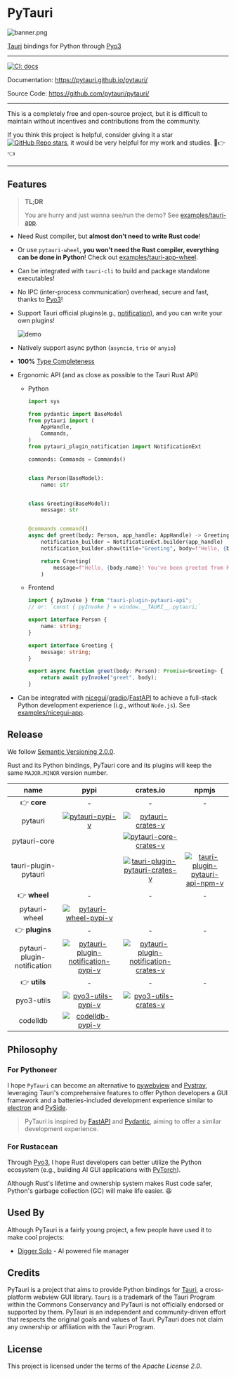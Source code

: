 <!-- The content will be also use in `docs/index.md` by `pymdownx.snippets` -->
<!-- Do not use any **relative link** and  **GitHub-specific syntax** ！-->
<!-- Do not rename or move the file -->

# PyTauri

<!-- TODO: switch to `latest` once we release `v0.4` (the `assets/banner.png` is introduced in `v0.4-dev`) -->
![banner.png](https://pytauri.github.io/pytauri/dev/assets/banner.png)

[Tauri] bindings for Python through [Pyo3]

[Tauri]: https://github.com/tauri-apps/tauri
[Pyo3]: https://github.com/PyO3/pyo3

---

[![CI: docs]][CI: docs#link]

Documentation: <https://pytauri.github.io/pytauri/>

Source Code: <https://github.com/pytauri/pytauri/>

[CI: docs]: https://github.com/pytauri/pytauri/actions/workflows/docs.yml/badge.svg
[CI: docs#link]: https://github.com/pytauri/pytauri/actions/workflows/docs.yml

---

This is a completely free and open-source project, but it is difficult to maintain without incentives and contributions from the community.

If you think this project is helpful, consider giving it a star [![GitHub Repo stars]][Github Repo], it would be very helpful for my work and studies. 🥺👉👈

[GitHub Repo stars]: https://img.shields.io/github/stars/pytauri/pytauri?style=social
[Github Repo]: https://github.com/pytauri/pytauri

---

## Features

> **TL;DR**
>
> You are hurry and just wanna see/run the demo? See [examples/tauri-app](https://github.com/pytauri/pytauri/tree/main/examples/tauri-app).

[notification]: https://docs.rs/tauri-plugin-notification/latest/tauri_plugin_notification/

- Need Rust compiler, but **almost don't need to write Rust code**!
- Or use `pytauri-wheel`, **you won't need the Rust compiler, everything can be done in Python**! Check out [examples/tauri-app-wheel](https://github.com/pytauri/pytauri/tree/main/examples/tauri-app-wheel).
- Can be integrated with `tauri-cli` to build and package standalone executables!
- No IPC (inter-process communication) overhead, secure and fast, thanks to [Pyo3]!
- Support Tauri official plugins(e.g., [notification]), and you can write your own plugins!

    ![demo](https://github.com/user-attachments/assets/14ad5b51-b333-4d80-b04b-af72c4179571)

- Natively support async python (`asyncio`, `trio` or `anyio`)
- **100%** [Type Completeness](https://microsoft.github.io/pyright/#/typed-libraries?id=type-completeness)
- Ergonomic API (and as close as possible to the Tauri Rust API)
    - Python

        ```python
        import sys

        from pydantic import BaseModel
        from pytauri import (
            AppHandle,
            Commands,
        )
        from pytauri_plugin_notification import NotificationExt

        commands: Commands = Commands()


        class Person(BaseModel):
            name: str


        class Greeting(BaseModel):
            message: str


        @commands.command()
        async def greet(body: Person, app_handle: AppHandle) -> Greeting:
            notification_builder = NotificationExt.builder(app_handle)
            notification_builder.show(title="Greeting", body=f"Hello, {body.name}!")

            return Greeting(
                message=f"Hello, {body.name}! You've been greeted from Python {sys.version}!"
            )
        ```

    - Frontend

        ```ts
        import { pyInvoke } from "tauri-plugin-pytauri-api";
        // or: `const { pyInvoke } = window.__TAURI__.pytauri;`

        export interface Person {
            name: string;
        }

        export interface Greeting {
            message: string;
        }

        export async function greet(body: Person): Promise<Greeting> {
            return await pyInvoke("greet", body);
        }
        ```

- Can be integrated with [nicegui]/[gradio]/[FastAPI] to achieve a full-stack Python development experience (i.g., without `Node.js`). See [examples/nicegui-app](https://github.com/pytauri/pytauri/tree/main/examples/nicegui-app).

## Release

We follow [Semantic Versioning 2.0.0](https://semver.org/).

Rust and its Python bindings, PyTauri core and its plugins will keep the same `MAJOR.MINOR` version number.

| name | pypi | crates.io | npmjs |
|:-------:|:----:|:---------:|:-----:|
| 👉 **core** | - | - | - |
| pytauri | [![pytauri-pypi-v]][pytauri-pypi] | [![pytauri-crates-v]][pytauri-crates] | |
| pytauri-core | | [![pytauri-core-crates-v]][pytauri-core-crates] | |
| tauri-plugin-pytauri | | [![tauri-plugin-pytauri-crates-v]][tauri-plugin-pytauri-crates] | [![tauri-plugin-pytauri-api-npm-v]][tauri-plugin-pytauri-api-npm] |
| 👉 **wheel** | - | - | - |
| pytauri-wheel | [![pytauri-wheel-pypi-v]][pytauri-wheel-pypi] | | |
| 👉 **plugins** | - | - | - |
| pytauri-plugin-notification | [![pytauri-plugin-notification-pypi-v]][pytauri-plugin-notification-pypi] | [![pytauri-plugin-notification-crates-v]][pytauri-plugin-notification-crates] | |
| 👉 **utils** | - | - | - |
| pyo3-utils | [![pyo3-utils-pypi-v]][pyo3-utils-pypi] | [![pyo3-utils-crates-v]][pyo3-utils-crates] | |
| codelldb | [![codelldb-pypi-v]][codelldb-pypi] | | |

[pytauri-pypi-v]: https://img.shields.io/pypi/v/pytauri
[pytauri-pypi]: https://pypi.org/project/pytauri
[pytauri-crates-v]: https://img.shields.io/crates/v/pytauri
[pytauri-crates]: https://crates.io/crates/pytauri
[pytauri-core-crates-v]: https://img.shields.io/crates/v/pytauri-core
[pytauri-core-crates]: https://crates.io/crates/pytauri-core
[pytauri-wheel-pypi-v]: https://img.shields.io/pypi/v/pytauri-wheel
[pytauri-wheel-pypi]: https://pypi.org/project/pytauri-wheel
[tauri-plugin-pytauri-crates-v]: https://img.shields.io/crates/v/tauri-plugin-pytauri
[tauri-plugin-pytauri-crates]: https://crates.io/crates/tauri-plugin-pytauri
[tauri-plugin-pytauri-api-npm-v]:https://img.shields.io/npm/v/tauri-plugin-pytauri-api
[tauri-plugin-pytauri-api-npm]: https://www.npmjs.com/package/tauri-plugin-pytauri-api
[pytauri-plugin-notification-pypi-v]: https://img.shields.io/pypi/v/pytauri-plugin-notification
[pytauri-plugin-notification-pypi]: https://pypi.org/project/pytauri-plugin-notification
[pytauri-plugin-notification-crates-v]: https://img.shields.io/crates/v/pytauri-plugin-notification
[pytauri-plugin-notification-crates]: https://crates.io/crates/pytauri-plugin-notification
[pyo3-utils-pypi-v]: https://img.shields.io/pypi/v/pyo3-utils
[pyo3-utils-pypi]: https://pypi.org/project/pyo3-utils
[pyo3-utils-crates-v]: https://img.shields.io/crates/v/pyo3-utils
[pyo3-utils-crates]: https://crates.io/crates/pyo3-utils
[codelldb-pypi-v]: https://img.shields.io/pypi/v/codelldb
[codelldb-pypi]: https://pypi.org/project/codelldb

## Philosophy

### For Pythoneer

I hope `PyTauri` can become an alternative to [pywebview] and [Pystray], leveraging Tauri's comprehensive features to offer Python developers a GUI framework and a batteries-included development experience similar to [electron] and [PySide].

> PyTauri is inspired by [FastAPI] and [Pydantic], aiming to offer a similar development experience.

### For Rustacean

Through [Pyo3], I hope Rust developers can better utilize the Python ecosystem (e.g., building AI GUI applications with [PyTorch]).

Although Rust's lifetime and ownership system makes Rust code safer, Python's garbage collection (GC) will make life easier. 😆

[pywebview]: https://github.com/r0x0r/pywebview
[Pystray]: https://github.com/moses-palmer/pystray
[electron]: https://github.com/electron/electron
[PySide]: https://wiki.qt.io/Qt_for_Python
[FastAPI]: https://github.com/fastapi/fastapi
[Pydantic]: https://github.com/pydantic/pydantic
[PyTorch]: https://github.com/pytorch/pytorch
[nicegui]: https://github.com/zauberzeug/nicegui
[gradio]: https://github.com/gradio-app/gradio

## Used By

Although PyTauri is a fairly young project, a few people have used it to make cool projects:

- [Digger Solo](https://solo.digger.lol/) - AI powered file manager

## Credits

PyTauri is a project that aims to provide Python bindings for [Tauri], a cross-platform webview GUI library. `Tauri` is a trademark of the Tauri Program within the Commons Conservancy and PyTauri is not officially endorsed or supported by them. PyTauri is an independent and community-driven effort that respects the original goals and values of Tauri. PyTauri does not claim any ownership or affiliation with the Tauri Program.

## License

This project is licensed under the terms of the *Apache License 2.0*.
